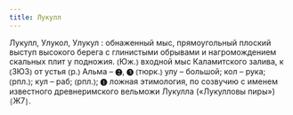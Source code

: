 ```yaml
---
title: Лукулл
---
```


Лукулл, Улукол, Улукул
: обнаженный мыс, прямоугольный плоский выступ высокого берега с глинистыми обрывами и нагромождением скальных плит у подножия. ⦅Юж.⦆ входной мыс Каламитского залива, к ⦅ЗЮЗ⦆ от устья ⦅р.⦆ Альма – ❷, ❸ ⦅тюрк.⦆ улу – большой; кол – рука; ⦅рпл.⦆; кул – раб; ⦅рпл.⦆; ❶ ложная этимология, по созвучию с именем известного древнеримского вельможи Лукулла («Лукулловы пиры») ⦃Ж7⦄.
